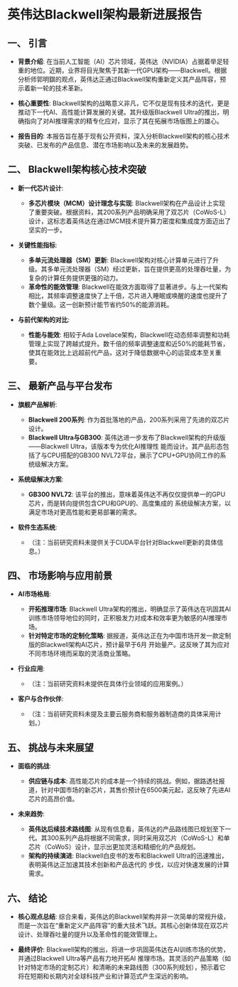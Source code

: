 # 英伟达Blackwell架构最新进展报告

## 一、 引言

*   **背景介绍**: 在当前人工智能（AI）芯片领域，英伟达（NVIDIA）占据着举足轻重的地位。近期，业界将目光聚焦于其新一代GPU架构——Blackwell。根据分析师郭明錤的观点，英伟达正通过Blackwell架构重新定义其产品阵容，预示着新一轮的技术革新。     

*   **核心重要性**: Blackwell架构的战略意义非凡，它不仅是现有技术的迭代，更是推动下一代AI、高性能计算发展的关键。其升级版Blackwell Ultra的推出，明确指向了对AI推理需求的精专化应对，显示了其在拓展市场版图上的雄心。

*   **报告目的**: 本报告旨在基于现有公开资料，深入分析Blackwell架构的核心技术突破、已发布的产品信息、潜在市场影响以及未来的发展趋势。

## 二、 Blackwell架构核心技术突破

*   **新一代芯片设计**:
    *   **多芯片模块（MCM）设计理念与实现**: Blackwell架构在产品设计上实现了重要突破。根据资料，其200系列产品明确采用了双芯片（CoWoS-L）设计，这标志着英伟达在通过MCM技术提升算力密度和集成度方面迈出了坚实的一步。

*   **关键性能指标**:
    *   **多单元流处理器（SM）更新**: Blackwell架构对核心计算单元进行了升级。其多单元流处理器（SM）经过更新，旨在提供更高的处理吞吐量，为复杂的计算任务提供更强的动力。
    *   **革命性的能效管理**: Blackwell在能效方面取得了显著进步。与上一代架构相比，其频率调整速度快了上千倍，芯片进入睡眠或唤醒的速度也提升了数个量级。这一创新预计能节省约50%的能源消耗。

*   **与前代架构的对比**:
    *   **性能与能效**: 相较于Ada Lovelace架构，Blackwell在动态频率调整和功耗管理上实现了跨越式提升。数千倍的频率调整速度和近50%的能耗节省，使其在能效比上远超前代产品，这对于降低数据中心的运营成本至关重要。

## 三、 最新产品与平台发布

*   **旗舰产品解析**:
    *   **Blackwell 200系列**: 作为首批落地的产品，200系列采用了先进的双芯片设计。
    *   **Blackwell Ultra与GB300**: 英伟达进一步发布了Blackwell架构的升级版——Blackwell Ultra，该版本专为优化AI推理性 能而设计。其产品形态包括了与CPU搭配的GB300 NVL72平台，展示了CPU+GPU协同工作的系统级解决方案。

*   **系统级解决方案**:
    *   **GB300 NVL72**: 该平台的推出，意味着英伟达不再仅仅提供单一的GPU芯片，而是转向提供包含CPU和GPU的、高度集成的 系统级解决方案，以满足市场对更高性能和更易部署的需求。

*   **软件生态系统**:
    *   （注：当前研究资料未提供关于CUDA平台针对Blackwell更新的具体信息。）

## 四、 市场影响与应用前景

*   **AI市场格局**:
    *   **开拓推理市场**: Blackwell Ultra架构的推出，明确显示了英伟达在巩固其AI训练市场领导地位的同时，正积极发力对成本和效率更为敏感的AI推理市场。
    *   **针对特定市场的定制化策略**: 据报道，英伟达正在为中国市场开发一款定制版的Blackwell架构AI芯片，预计最早于6月 开始量产。这反映了其为应对不同市场环境而采取的灵活商业策略。

*   **行业应用**:
    *   （注：当前研究资料未提供在具体行业领域的应用案例。）

*   **客户与合作伙伴**:
    *   （注：当前研究资料未提及主要云服务商和服务器制造商的具体采用计划。）

## 五、 挑战与未来展望

*   **面临的挑战**:
    *   **供应链与成本**: 高性能芯片的成本是一个持续的挑战。例如，据路透社报道，针对中国市场的新芯片，其售价预计在6500美元起，这反映了先进AI芯片的高昂价值。

*   **未来趋势**:
    *   **英伟达后续技术路线图**: 从现有信息看，英伟达的产品路线图已规划至下一代。其300系列产品将根据不同需求，同时采用双芯片（CoWoS-L）和单芯片（CoWoS）设计，显示出更加灵活和精细化的产品规划。
    *   **架构的持续演进**: Blackwell白皮书的发布和Blackwell Ultra的迅速推出，表明英伟达正加速其技术创新和产品迭代的 步伐，以应对快速发展的计算需求。

## 六、 结论

*   **核心观点总结**: 综合来看，英伟达的Blackwell架构并非一次简单的常规升级，而是一次旨在“重新定义产品阵容”的重大技术飞跃。其核心创新体现在双芯片设计、处理吞吐量的提升以及革命性的能效管理上。

*   **最终评价**: Blackwell架构的推出，将进一步巩固英伟达在AI训练市场的优势，并通过Blackwell Ultra等产品有力地开拓AI 推理市场。其灵活的产品策略（如针对特定市场的定制芯片）和清晰的未来路线图（300系列规划），预示着它将在短期和长期内对全球科技产业和计算范式产生深远的影响。